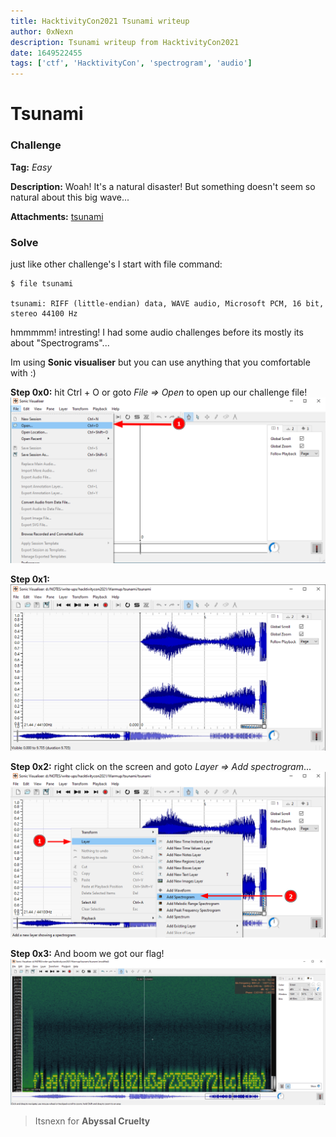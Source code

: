 ```yaml
---
title: HacktivityCon2021 Tsunami writeup
author: 0xNexn
description: Tsunami writeup from HacktivityCon2021
date: 1649522455
tags: ['ctf', 'HacktivityCon', 'spectrogram', 'audio']
---
```


# Tsunami
### Challenge
**Tag:** _Easy_

**Description:**
Woah! It's a natural disaster! But something doesn't seem so natural about this big wave...

**Attachments:**  [tsunami](#)

### Solve
just like other challenge's I start with file command:
```shell
$ file tsunami

tsunami: RIFF (little-endian) data, WAVE audio, Microsoft PCM, 16 bit, stereo 44100 Hz
```

hmmmmm! intresting!
I had some audio challenges before its mostly its about "Spectrograms"...

Im using **Sonic visualiser** but you can use anything that you comfortable with :)

**Step 0x0:**
hit Ctrl + O or goto _File => Open_ to open up our challenge file!
![step0x0](https://raw.githubusercontent.com/Itsnexn/WriteUps/main/HacktivityCon2021/WarmUp/Tsunami/step0x0.png)

**Step 0x1:**
![step0x1](https://raw.githubusercontent.com/Itsnexn/WriteUps/main/HacktivityCon2021/WarmUp/Tsunami/step0x1.png)

**Step 0x2:**
right click on the screen and goto _Layer => Add spectrogram_...
![step0x2](https://raw.githubusercontent.com/Itsnexn/WriteUps/main/HacktivityCon2021/WarmUp/Tsunami/step0x2.png)

**Step 0x3:**
And boom we got our flag!
![step0x3](https://raw.githubusercontent.com/Itsnexn/WriteUps/main/HacktivityCon2021/WarmUp/Tsunami/step0x3.png)

> Itsnexn for  **Abyssal Cruelty**
